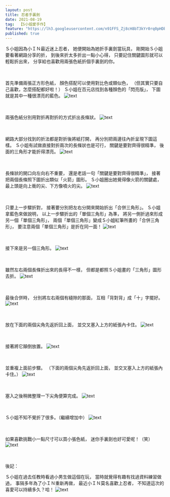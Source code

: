 ```yaml
---
layout: post
title: 忍者手裏劍
date: 2021-08-19
tag:  【S小姐愛手作】
feature: "https://lh3.googleusercontent.com/n91FFS_Zj8cH8bT3kYr0rq0pHDbAeflUx317TLrKk01Wkw9zK6q3235p1_IMdw7zCINQaVRfDS9ZlSuF1YUMCVKbJVdmZ8RLWlotQV8qpcJSs8cJM9PEWQX0V9qeUNOTAeeCgaiNRA8=w2400"
published: true
---
```

Ｓ小姐因為小ＩＮ最近迷上忍者，
她便開始為她折手裏劍當玩具，
剛開始Ｓ小姐要看著網路分享的折，
到後來折太多折出一點小心得，
只要記住關鍵圖形就可以輕鬆折出來，
分享給也喜歡用兩張色紙折個手裏劍的你。


<br><br>
首先準備兩張正方形色紙，
顏色搭配可以使用對比色或類似色，
（但其實只要自己喜歡，怎麼搭配都好啦！）
Ｓ小姐在百元店找到各種顏色的「閃亮版」，
下圖就是其中一種很漂亮的藍色。
![text](https://lh3.googleusercontent.com/WuzNqDKYzQ9NkL4Hjk8qX78KyPzOimSZ7iu7sJf4Ja1PtlJ7MIrnICPAWCtJWxPJxki176zBfve14ub2aifv2RxpMgwdHeKIJEfaiG57GKegkjUrO_lq0GP2lhPcNV0gPZ5LE9azQkA=w2400)


<br><br>
兩張色紙分別用對折再對折的方式折出長條狀。
![text](https://lh3.googleusercontent.com/lYb-X4nTeEOOtQpNRswel3jhbQ8Wfxg8wR0DKZ-3SPlNCK__u_HErlLcP41sJbYgBLm8i3D33nF179cNyo6aTa2AXfNaVmndi8y2SihZApd6ByOplQEdBrLsGwATnSMRncdkhfQ3wCs=w2400)


<br><br>
網路大部分找到的折法都是對折後將紙打開，
再分別把兩邊往內折呈現下圖這樣。
Ｓ小姐有試做直接對折兩次的長條狀也是可行，
關鍵是要對齊得很精準，
後面的三角形才能折得漂亮。
![text](https://lh3.googleusercontent.com/t-EpUcREhdAn-HrXFpjZKiiswnTJSjqFPJOq7Pl0_nohXC6UVh_2MTwHqq2mhoGjx_-v3mB6Uvw0bW_nbSSQSGP0zRqI6dbbdUUuUg9OKVD_2ARFz5no2oH-5P2NKdxxCDcTOHLstTc=w2400)


<br><br>
長條狀的開口向左向右不重要，
還是老話一句「關鍵是要對齊得很精準」，
接著把兩個長條照下圖折出類似「火箭」圖形。
Ｓ小姐圈出她覺得像火箭的關鍵處，
最上頭是向上衝的尖、下方像噴火的尖。
![text](https://lh3.googleusercontent.com/5WO-kB7H3Mpkl0TOo9HrCsHxQEJ0sSLIXMEHMSC2h41Bv12F6bHrU-oIQnUvmmUzi8D8qZ2KWxdLZLnmoACqT0p6spYZGLfXRj_EIzMXrUc_8k6qWSURXHfFMUUDXhg3kzDkc-cLtvk=w2400)


<br><br>
只要上一步驟折對，
接著要分別把左右分開來開始折出「合併三角形」。
Ｓ小姐拿藍色來做說明，
以上一步驟折出的「單個三角形」為準，
將另一側折過來形成另一個「單個三角形」，
兩個「單個三角形」變成Ｓ小姐紅筆所畫的「合併三角形」，
要注意兩個「單個三角形」是折在同一面！
![text](https://lh3.googleusercontent.com/FCkUrUrdDHBKYdSF9XoY3kHfJKg33AbNnOcPlD4UKcKkrw239jiCFEVuholLunNCU57ZdXF72ywMg-kuc1I5oGVS7fD_IE2UwHJC35Xf1Dz0qmnAXmm2mLTFPvndLkYH2UQSwc_-lHY=w2400)


<br><br>
接下來是另一個三角形。
![text](https://lh3.googleusercontent.com/0uqCUasY8XH-G_Bifaij19N0gwEhrEg0nWV3S5EeYt5-892CQbboYMJpxUIdxWj4040p-GzHbGZuN0bZwE_jnHIfugVqriukWFT6ZCzVtc4d3YLRxb3gA3j-5wKdtPc0fhk24cCZel8=w2400)


<br><br>
雖然左右兩個長條折出來的長得不一樣，
但都是都照Ｓ小姐畫的「三角形」圖形去折。
![text](https://lh3.googleusercontent.com/SeR7uHMhoInh-Jsjx-EeNn4bWbD92mjEqD21i9xBJIr18u9TZJ-9BYE_vu5JGUHY-mKRNdPGnBkcQuR9kNi9nuUe86RiMPijPi545GD5Obl03lDA3U8eZEqhFarU0rMDvbG3kU8obJY=w2400)


<br><br>
最後合併時，
分別將左右兩個有縫隙的那面，
互相「背對背」成「十」字擺好。
![text](https://lh3.googleusercontent.com/56f0lvLBHtwc0qT4bSVPwMP6AJFTgLSkVsqckFRzSXkKXe_0vEv_r_96oPIhZ2rld-Outih7PAi5uEcNOJQbJY-1iMsh77tIq9lMGHktkjq6Q6U2-lb_y5fihIDmHf-SF5T64dQa7x8=w2400)


<br><br>
放在下面的兩個尖角先返折回上面，
並交叉塞入上方的紙張內卡住。
![text](https://lh3.googleusercontent.com/2ruFT74QvAL0gS5vmhPIDtcJIYC5wfbjd8zSRAk3hg9KoG1p6xTAgm4toi-GzhH6uIUHdBdvJ6ELGDEo_7MG4mnNS6GnbUD8Zfl_rQfE7zqbrsX1C3YEKZ00b93ZM9VC2DpQ7DtQXok=w2400)


<br><br>
接著將它顛倒放置。
![text](https://lh3.googleusercontent.com/OlhXjFH4mnRTXwLSpXAFA-b1kCuMXFrHmkmmKtoFvyn_j1esQevvMZJrknZfsVMxCPoDtZFwnKm23X3BCWvn-hCxInBvdMBsp5fNMobUiyCKzznxetFRlhbPSxF8dRN6maRLZsmpISA=w2400)


<br><br>
並重複上面前步驟。
（下面的兩個尖角先返折回上面，
並交叉塞入上方的紙張內卡住。）
![text](https://lh3.googleusercontent.com/YZ9jxnFNApAc3AHAqcJO-EXtIvcUGuQ3vSyLD95NR1Gz4IFvVL8foMSCxZlzY-8KaBylk4JzyA9v75LjJO35Vez9MluOONWoZDV5IrQ8UxrY_Xe-DnuJ5teHFmf_WF3-OSuOcsQVqsA=w2400)


<br><br>
塞入之後稍微整理一下尖角便算完成。
![text](https://lh3.googleusercontent.com/WQaQPxED3XgHD3xVTWW8OGex-ap6Z6ZLpBOe-pBYM0wfY8YrwpEM_o6eTfhQh9Ng2x4HperweHkdFD8kHzsuXCdiiJrBvGrZEXIur9PNiKyGweo21NBSDaGjlNZzXMu-Q6FE2sqh0Tw=w2400)


<br><br>
Ｓ小姐不知不覺折了很多。（繼續增加中）
![text](https://lh3.googleusercontent.com/n91FFS_Zj8cH8bT3kYr0rq0pHDbAeflUx317TLrKk01Wkw9zK6q3235p1_IMdw7zCINQaVRfDS9ZlSuF1YUMCVKbJVdmZ8RLWlotQV8qpcJSs8cJM9PEWQX0V9qeUNOTAeeCgaiNRA8=w2400)


<br><br>
如果喜歡挑戰小一點尺寸可以買小張色紙，
迷你手裏劍也好可愛呢！（笑）
![text](https://lh3.googleusercontent.com/lV70PPkvuYDElUFWumxnWtObdvG51IewDujQi37dkcAExEhBHeojbDeR4YIvGiXWaoARE1YQPO7WlelNAGjjtqgAtQVbgQu8aw8h252ptCwqhI29tt22SrvaVcqBMD1Jnh8bo93s4aE=w2400)


<br><br>
後記：

Ｓ小姐在過去任教時看過小男生做這個在玩，
當時就覺得有趣有找過資料練習做過，
事隔多年為了小ＩＮ重新再做，
最近小ＩＮ莫名喜歡上忍者，
不知道這次的喜愛可以持續多久？哈！
![text](https://lh3.googleusercontent.com/akwUIHmfwXEFqSg2YoIjB73SXgdnDn8QsyWNXmBbe2AVhm7AmHx8mFdKmyWDLriKKYBP1zsDk-Wdg3fOmsNywtlSOww8cnFLCA6PyfuuD-6WcWT92HE72an_u09sqYHCl5JjzSYgzr4=w2400)
